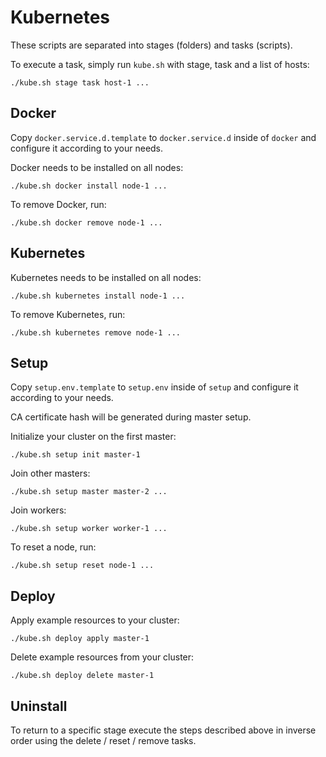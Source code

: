 # Kubernetes

These scripts are separated into stages (folders) and tasks (scripts).

To execute a task, simply run `kube.sh` with stage, task and a list of hosts:

```
./kube.sh stage task host-1 ...
```

## Docker

Copy `docker.service.d.template` to `docker.service.d` inside of `docker` and configure it according to your needs.

Docker needs to be installed on all nodes:

```
./kube.sh docker install node-1 ...
```

To remove Docker, run:

```
./kube.sh docker remove node-1 ...
```

## Kubernetes

Kubernetes needs to be installed on all nodes:

```
./kube.sh kubernetes install node-1 ...
```

To remove Kubernetes, run:

```
./kube.sh kubernetes remove node-1 ...
```

## Setup

Copy `setup.env.template` to `setup.env` inside of `setup` and configure it according to your needs.

CA certificate hash will be generated during master setup.

Initialize your cluster on the first master:

```
./kube.sh setup init master-1
```

Join other masters:

```
./kube.sh setup master master-2 ...
```

Join workers:

```
./kube.sh setup worker worker-1 ...
```

To reset a node, run:

```
./kube.sh setup reset node-1 ...
```

## Deploy

Apply example resources to your cluster:

```
./kube.sh deploy apply master-1
```

Delete example resources from your cluster:

```
./kube.sh deploy delete master-1
```

## Uninstall

To return to a specific stage execute the steps described above in inverse order using the delete / reset / remove tasks.

